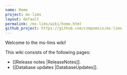 ```yaml
---
name: Home
project: ms-lims
layout: default
permalink: /ms-lims/wiki/home.html
github_project: https://github.com/compomics/ms-lims
---
```


Welcome to the ms-lims wiki!

This wiki consists of the following pages:
  * [[Release notes |ReleaseNotes]].
  * [[Database updates |DatabaseUpdates]].